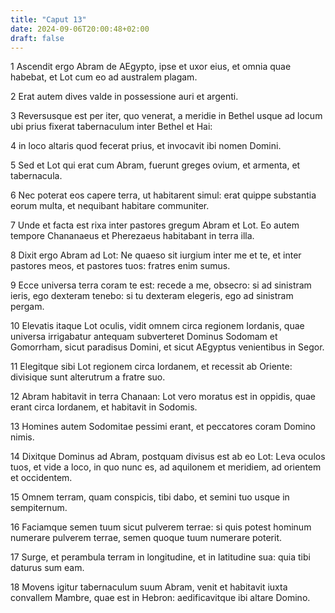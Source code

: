 ```yaml
---
title: "Caput 13"
date: 2024-09-06T20:00:48+02:00
draft: false
---
```



1 Ascendit ergo Abram de AEgypto, ipse et uxor eius, et omnia quae habebat, et Lot cum eo ad australem plagam.

2 Erat autem dives valde in possessione auri et argenti.

3 Reversusque est per iter, quo venerat, a meridie in Bethel usque ad locum ubi prius fixerat tabernaculum inter Bethel et Hai:

4 in loco altaris quod fecerat prius, et invocavit ibi nomen Domini.

5 Sed et Lot qui erat cum Abram, fuerunt greges ovium, et armenta, et tabernacula.

6 Nec poterat eos capere terra, ut habitarent simul: erat quippe substantia eorum multa, et nequibant habitare communiter.

7 Unde et facta est rixa inter pastores gregum Abram et Lot. Eo autem tempore Chananaeus et Pherezaeus habitabant in terra illa.

8 Dixit ergo Abram ad Lot: Ne quaeso sit iurgium inter me et te, et inter pastores meos, et pastores tuos: fratres enim sumus.

9 Ecce universa terra coram te est: recede a me, obsecro: si ad sinistram ieris, ego dexteram tenebo: si tu dexteram elegeris, ego ad sinistram pergam.

10 Elevatis itaque Lot oculis, vidit omnem circa regionem Iordanis, quae universa irrigabatur antequam subverteret Dominus Sodomam et Gomorrham, sicut paradisus Domini, et sicut AEgyptus venientibus in Segor.

11 Elegitque sibi Lot regionem circa Iordanem, et recessit ab Oriente: divisique sunt alterutrum a fratre suo.

12 Abram habitavit in terra Chanaan: Lot vero moratus est in oppidis, quae erant circa Iordanem, et habitavit in Sodomis.

13 Homines autem Sodomitae pessimi erant, et peccatores coram Domino nimis.

14 Dixitque Dominus ad Abram, postquam divisus est ab eo Lot: Leva oculos tuos, et vide a loco, in quo nunc es, ad aquilonem et meridiem, ad orientem et occidentem.

15 Omnem terram, quam conspicis, tibi dabo, et semini tuo usque in sempiternum.

16 Faciamque semen tuum sicut pulverem terrae: si quis potest hominum numerare pulverem terrae, semen quoque tuum numerare poterit.

17 Surge, et perambula terram in longitudine, et in latitudine sua: quia tibi daturus sum eam.

18 Movens igitur tabernaculum suum Abram, venit et habitavit iuxta convallem Mambre, quae est in Hebron: aedificavitque ibi altare Domino.

